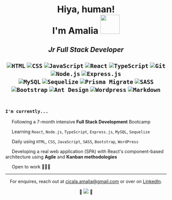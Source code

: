 
<h1 align="center">
  Hiya, human!<br>I'm Amalia <img src="https://media.giphy.com/media/WUlplcMpOCEmTGBtBW/giphy.gif" width="60">
</h1>

<h2 align="center">
  <em>Jr Full Stack Developer</em>
  <br><br>
    <code><img alt="HTML" src="https://img.shields.io/badge/HTML-e44d26.svg?logo=html5&logoColor=white"></code>
    <code><img alt="CSS" src="https://img.shields.io/badge/CSS-1f72b5.svg?logo=css3&logoColor=white"></code>
    <code><img alt="JavaScript" src="https://img.shields.io/badge/JavaScript-f7df1e.svg?logo=javascript&logoColor=black"></code>
    <code><img alt="React" src="https://img.shields.io/badge/React-20232a.svg?logo=react&logoColor=%2361DAFB"></code>
    <code><img alt="TypeScript" src="https://img.shields.io/badge/TypeScript-white.svg?logo=typescript&logoColor=017acb"></code>
    <code><img alt="Git" src="https://img.shields.io/badge/Git-f0efe7.svg?logo=git"></code>
    <code><img alt="Node.js" src="https://img.shields.io/badge/Node.js-333333.svg?logo=node.js&logoColor=689f63"></code>
    <code><img alt="Express.js" src="https://img.shields.io/badge/Express.js-259dff.svg?logo=express&logoColor=white"></code>
  <br>
    <code><img alt="MySQL" src="https://img.shields.io/badge/MySQL-f29111.svg?logo=mysql"></code>
    <code><img alt="Sequelize" src="https://img.shields.io/badge/Sequelize-white.svg?logo=sequelize&logoColor=00758f" /></code>
    <code><img alt="Prisma Migrate" src="https://img.shields.io/badge/Prisma-5a67d8.svg?logo=prisma" /></code>
    <code><img alt="SASS" src="https://img.shields.io/badge/Sass-hotpink.svg?logo=SASS&logoColor=white"></code>
    <code><img alt="Bootstrap" src="https://img.shields.io/badge/Bootstrap-7952B3.svg?logo=bootstrap&logoColor=white"></code>
    <code><img alt="Ant Design" src="https://img.shields.io/badge/-AntDesign-ff4d4f?&logo=ant-design&logoColor=white"></code>
    <code><img alt="Wordpress" src="https://img.shields.io/badge/Wordpress-21759B?logo=wordpress&logoColor=white"></code>
    <code><img alt="Markdown" src="https://img.shields.io/badge/Markdown-000000.svg?logo=markdown&logoColor=white"></code>
  <br><br>
</h2>

<h3>
  <code>I'm currently...</code>
</h3>

<p><img src="https://media2.giphy.com/media/sBuPi9qZG73rjELNK9/giphy.gif" width="10">⠀Following a 7-month intensive <strong>Full Stack Development</strong> Bootcamp</p>
<p><img src="https://media2.giphy.com/media/sBuPi9qZG73rjELNK9/giphy.gif" width="10">⠀Learning <code>React</code>, <code>Node.js</code>, <code>TypeScript</code>, <code>Express.js</code>, <code>MySQL</code>, <code>Sequelize</code></p>
<p><img src="https://media2.giphy.com/media/sBuPi9qZG73rjELNK9/giphy.gif" width="10">⠀Daily using <code>HTML</code>, <code>CSS</code>, <code>JavaScript</code>, <code>SASS</code>, <code>Bootstrap</code>, <code>WordPress</code>
<p><img src="https://media2.giphy.com/media/sBuPi9qZG73rjELNK9/giphy.gif" width="10">⠀Developing a real web application (SPA) with React's component-based architecture using <strong>Agile</strong> and <strong>Kanban methodologies</strong></p>
<p><img src="https://media2.giphy.com/media/sBuPi9qZG73rjELNK9/giphy.gif" width="10">⠀Open to work 👩🏻‍💻</p>

---

<p align="center">
  For enquires, reach out at <a href="mailto:cicala.amalia@gmail.com">cicala.amalia@gmail.com</a> or over on <a href="https://www.linkedin.com/in/amaliacicala" target="_blank">LinkedIn</a>.
</p>

<div align="center">
  🔎 <img src="https://komarev.com/ghpvc/?username=amaliacicala&style=flat-square&color=da6b5c&label=Profile+Sneak+Peeks"> 👀
</div>
